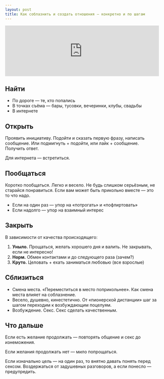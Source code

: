 ```yaml
---
layout: post
title: Как соблазнить и создать отношения — конкретно и по шагам
---
```


<iframe width="100%" height="166" scrolling="no" frameborder="no" src="https://w.soundcloud.com/player/?url=https%3A//api.soundcloud.com/tracks/206916474&amp;color=ff5500&amp;auto_play=false&amp;hide_related=false&amp;show_comments=true&amp;show_user=true&amp;show_reposts=false"></iframe>

## Найти

- По дороге — те, кто попались
- В точках съёма — бары, тусовки, вечеринки, клубы, свадьбы
- В интернете

## Открыть

Проявить инициативу. Подойти и сказать первую фразу, написать сообщение. Или подмигнуть + подойти, или лайк + сообщение. Получить ответ.

Для интернета — встретиться.

## Пообщаться

Коротко пообщаться. Легко и весело. Не будь слишком серьёзным, не старайся понравиться. Если вам может быть прикольно вместе — это то что надо.

* Если на один раз — упор на «потрогать» и «пофлиртовать»
* Если надолго — упор на взаимный интерес

## Закрыть

В зависимости от качества происходящего:

1. **Уныло.** Прощаться, желать хорошего дня и валить. Не закрывать, если не интересно!
2. **Норм.** Обмен контактами и до следующего раза (зачем?)
3. **Круто.** Целовать + ехать заниматься любовью (все взрослые)

## Сблизиться

- Смена места. «Переместиться в место поприкольнее». Как смена места влияет на соблазнение.
- Весело, душевно, кинестетично. От «пионерской дистанции» шаг за шагом переходим к возбуждающим поцелуям.
- Возбуждение. Секс. Секс сделать качественным.

## Что дальше

Если есть желание продолжать — повторять общение и секс до изнеможения.

Если желания продолжать нет — мило попрощаться.

Если изначально цель — на один раз, то внятно давать понять перед сексом. Воздержаться от задушевных разговоров, а если понесло — предупредить.